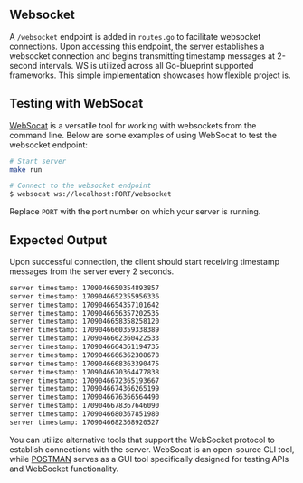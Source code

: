 ## Websocket

A `/websocket` endpoint is added in `routes.go` to facilitate websocket connections. Upon accessing this endpoint, the server establishes a websocket connection and begins transmitting timestamp messages at 2-second intervals. WS is utilized across all Go-blueprint supported frameworks. This simple implementation showcases how flexible project is.

## Testing with WebSocat
[WebSocat](https://github.com/vi/websocat) is a versatile tool for working with websockets from the command line. Below are some examples of using WebSocat to test the websocket endpoint:

```bash
# Start server
make run
``` 

```bash
# Connect to the websocket endpoint
$ websocat ws://localhost:PORT/websocket
```

Replace `PORT` with the port number on which your server is running.

## Expected Output
Upon successful connection, the client should start receiving timestamp messages from the server every 2 seconds.

```bash
server timestamp: 1709046650354893857
server timestamp: 1709046652355956336
server timestamp: 1709046654357101642
server timestamp: 1709046656357202535
server timestamp: 1709046658358258120
server timestamp: 1709046660359338389
server timestamp: 1709046662360422533
server timestamp: 1709046664361194735
server timestamp: 1709046666362308678
server timestamp: 1709046668363390475
server timestamp: 1709046670364477838
server timestamp: 1709046672365193667
server timestamp: 1709046674366265199
server timestamp: 1709046676366564490
server timestamp: 1709046678367646090
server timestamp: 1709046680367851980
server timestamp: 1709046682368920527
```

You can utilize alternative tools that support the WebSocket protocol to establish connections with the server. WebSocat is an open-source CLI tool, while [POSTMAN](https://www.postman.com/) serves as a GUI tool specifically designed for testing APIs and WebSocket functionality.

